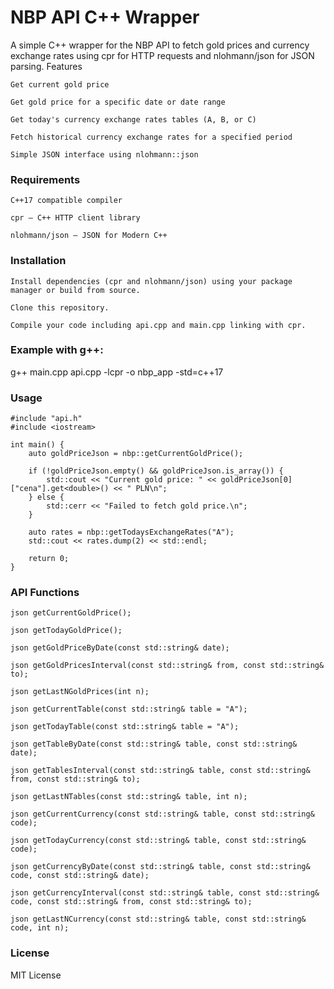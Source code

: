 # NBP API C++ Wrapper

A simple C++ wrapper for the NBP API to fetch gold prices and currency exchange rates using cpr for HTTP requests and nlohmann/json for JSON parsing.
Features

    Get current gold price

    Get gold price for a specific date or date range

    Get today's currency exchange rates tables (A, B, or C)

    Fetch historical currency exchange rates for a specified period

    Simple JSON interface using nlohmann::json

### Requirements

    C++17 compatible compiler

    cpr — C++ HTTP client library

    nlohmann/json — JSON for Modern C++

### Installation

    Install dependencies (cpr and nlohmann/json) using your package manager or build from source.

    Clone this repository.

    Compile your code including api.cpp and main.cpp linking with cpr.

### Example with g++:

g++ main.cpp api.cpp -lcpr -o nbp_app -std=c++17

### Usage

    #include "api.h"
    #include <iostream>
    
    int main() {
        auto goldPriceJson = nbp::getCurrentGoldPrice();
    
        if (!goldPriceJson.empty() && goldPriceJson.is_array()) {
            std::cout << "Current gold price: " << goldPriceJson[0]["cena"].get<double>() << " PLN\n";
        } else {
            std::cerr << "Failed to fetch gold price.\n";
        }
    
        auto rates = nbp::getTodaysExchangeRates("A");
        std::cout << rates.dump(2) << std::endl;
    
        return 0;
    }
### API Functions

    json getCurrentGoldPrice();

    json getTodayGoldPrice();

    json getGoldPriceByDate(const std::string& date);

    json getGoldPricesInterval(const std::string& from, const std::string& to);

    json getLastNGoldPrices(int n);

    json getCurrentTable(const std::string& table = "A");

    json getTodayTable(const std::string& table = "A");

    json getTableByDate(const std::string& table, const std::string& date);

    json getTablesInterval(const std::string& table, const std::string& from, const std::string& to);

    json getLastNTables(const std::string& table, int n);

    json getCurrentCurrency(const std::string& table, const std::string& code);
    
    json getTodayCurrency(const std::string& table, const std::string& code);

    json getCurrencyByDate(const std::string& table, const std::string& code, const std::string& date);

    json getCurrencyInterval(const std::string& table, const std::string& code, const std::string& from, const std::string& to);
        
    json getLastNCurrency(const std::string& table, const std::string& code, int n);

### License

MIT License
